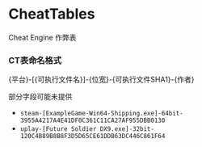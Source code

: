 # CheatTables
Cheat Engine 作弊表

### CT表命名格式
{平台}-[{可执行文件名}]-{位宽}-{可执行文件SHA1}-{作者}

部分字段可能未提供

- `steam-[ExampleGame-Win64-Shipping.exe]-64bit-3955A4217A4E41DF0C361C11CA27AF955DBB0130`
- `uplay-[Future Soldier DX9.exe]-32bit-120C4B89B8B8F3D5D65CE61DDB63DC446C861F64`